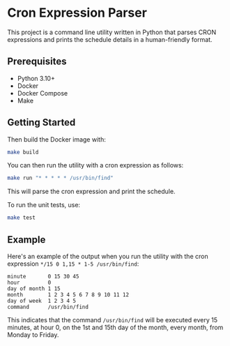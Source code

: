 # Cron Expression Parser

This project is a command line utility written in Python that parses CRON expressions and prints the schedule details in a human-friendly format.

## Prerequisites

- Python 3.10+
- Docker
- Docker Compose
- Make

## Getting Started

Then build the Docker image with:

```bash
make build
```

You can then run the utility with a cron expression as follows:

```bash
make run "* * * * * /usr/bin/find"
```

This will parse the cron expression and print the schedule.

To run the unit tests, use:

```bash
make test
```

## Example

Here's an example of the output when you run the utility with the cron expression `*/15 0 1,15 * 1-5 /usr/bin/find`:

```
minute       0 15 30 45
hour         0
day of month 1 15
month        1 2 3 4 5 6 7 8 9 10 11 12
day of week  1 2 3 4 5
command      /usr/bin/find
```

This indicates that the command `/usr/bin/find` will be executed every 15 minutes, at hour 0, on the 1st and 15th day of the month, every month, from Monday to Friday.
